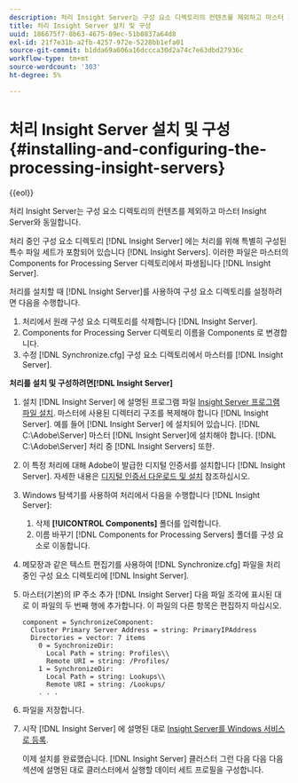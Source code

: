 ```yaml
---
description: 처리 Insight Server는 구성 요소 디렉토리의 컨텐츠를 제외하고 마스터 Insight Server와 동일합니다.
title: 처리 Insight Server 설치 및 구성
uuid: 186675f7-8b63-4675-89ec-51b0837a64d8
exl-id: 21f7e31b-a2fb-4257-972e-5228bb1efa01
source-git-commit: b1dda69a606a16dccca30d2a74c7e63dbd27936c
workflow-type: tm+mt
source-wordcount: '303'
ht-degree: 5%

---
```


# 처리 Insight Server 설치 및 구성{#installing-and-configuring-the-processing-insight-servers}

{{eol}}

처리 Insight Server는 구성 요소 디렉토리의 컨텐츠를 제외하고 마스터 Insight Server와 동일합니다.

처리 중인 구성 요소 디렉토리 [!DNL Insight Server] 에는 처리를 위해 특별히 구성된 특수 파일 세트가 포함되어 있습니다 [!DNL Insight Servers]. 이러한 파일은 마스터의 Components for Processing Server 디렉토리에서 파생됩니다 [!DNL Insight Server].

처리를 설치할 때 [!DNL Insight Server]를 사용하여 구성 요소 디렉토리를 설정하려면 다음을 수행합니다.

1. 처리에서 원래 구성 요소 디렉토리를 삭제합니다 [!DNL Insight Server].
1. Components for Processing Server 디렉토리 이름을 Components 로 변경합니다.
1. 수정 [!DNL Synchronize.cfg] 구성 요소 디렉토리에서 마스터를 [!DNL Insight Server].

**처리를 설치 및 구성하려면[!DNL Insight Server]**

1. 설치 [!DNL Insight Server] 에 설명된 프로그램 파일 [Insight Server 프로그램 파일 설치](../../../../../../home/c-inst-svr/c-install-ins-svr/t-install-proc-inst-svr-dpu/t-install-prgm-files.md#task-1e6251fd39714186baa40d38f23d0088). 마스터에 사용된 디렉터리 구조를 복제해야 합니다 [!DNL Insight Server]. 예를 들어 [!DNL Insight Server] 에 설치되어 있습니다. [!DNL C:\Adobe\Server] 마스터 [!DNL Insight Server]에 설치해야 합니다. [!DNL C:\Adobe\Server] 처리 중 [!DNL Insight Servers] 또한.
1. 이 특정 처리에 대해 Adobe이 발급한 디지털 인증서를 설치합니다 [!DNL Insight Server]. 자세한 내용은 [디지털 인증서 다운로드 및 설치](../../../../../../home/c-inst-svr/c-install-ins-svr/t-install-proc-inst-svr-dpu/c-dnld-dgtl-cert/c-dnld-dgtl-cert.md#concept-4f79c240492f4e52b6375b4b3bbefa17) 참조하십시오.
1. Windows 탐색기를 사용하여 처리에서 다음을 수행합니다 [!DNL Insight Server]:

   1. 삭제 **[!UICONTROL Components]** 폴더를 입력합니다.
   1. 이름 바꾸기 [!DNL Components for Processing Servers] 폴더를 구성 요소로 이동합니다.

1. 메모장과 같은 텍스트 편집기를 사용하여 [!DNL Synchronize.cfg] 파일을 처리 중인 구성 요소 디렉토리에 [!DNL Insight Server].
1. 마스터(기본)의 IP 주소 추가 [!DNL Insight Server] 다음 파일 조각에 표시된 대로 이 파일의 두 번째 행에 추가합니다. 이 파일의 다른 항목은 편집하지 마십시오.

   ```
   component = SynchronizeComponent:
     Cluster Primary Server Address = string: PrimaryIPAddress
     Directories = vector: 7 items
       0 = SynchronizeDir:
         Local Path = string: Profiles\\
         Remote URI = string: /Profiles/
       1 = SynchronizeDir:
         Local Path = string: Lookups\\
         Remote URI = string: /Lookups/
       . . .
   ```

1. 파일을 저장합니다.
1. 시작 [!DNL Insight Server] 에 설명된 대로 [Insight Server를 Windows 서비스로 등록](../../../../../../home/c-inst-svr/c-install-ins-svr/t-install-proc-inst-svr-dpu/c-reg-wdws-svc.md#concept-f2c7aa891d544a2595aa01d0d796a540).

   이제 설치를 완료했습니다. [!DNL Insight Server] 클러스터 그런 다음 다음 다음 섹션에 설명된 대로 클러스터에서 실행할 데이터 세트 프로필을 구성합니다.
